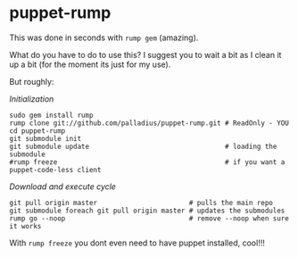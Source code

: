 puppet-rump
===========

This was done in seconds with `rump gem` (amazing).

What do you have to do to use this? I suggest you to wait a bit as I clean it 
up a bit (for the moment its just for my use).

But roughly:

*Initialization*

    sudo gem install rump
    rump clone git://github.com/palladius/puppet-rump.git # ReadOnly - YOU
    cd puppet-rump
    git submodule init
    git submodule update                                  # loading the submodule
    #rump freeze                                          # if you want a puppet-code-less client

*Download and execute cycle*

    git pull origin master                       # pulls the main repo
    git submodule foreach git pull origin master # updates the submodules
    rump go --noop                               # remove --noop when sure it works

With `rump freeze` you dont even need to have puppet installed, cool!!!

